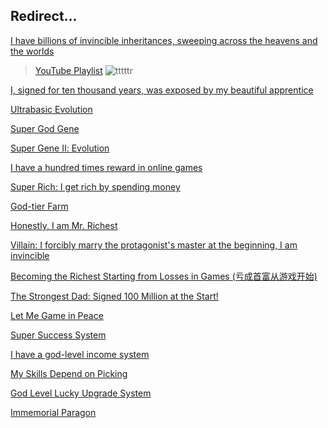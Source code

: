 ## Redirect...

[I have billions of invincible inheritances, sweeping across the heavens and the worlds](https://i0iu.github.io/0/618Dz)<br>
> [YouTube Playlist](https://www.youtube.com/playlist?list=PL9Q9utYw0fqmn7CI90vW4NpNq5WweN7Qp)
> ![tttttr](https://www.wuxiaspot.com/d/file/cover123/5xgnoh0bsrc.jpeg)

[I, signed for ten thousand years, was exposed by my beautiful apprentice](https://i0iu.github.io/0/5nF45)

[Ultrabasic Evolution](https://i0iu.github.io/0/uLeVa)

[Super God Gene](https://i0iu.github.io/0/sGTYu)

[Super Gene Ⅱ: Evolution](https://i0iu.github.io/0/1fg5T)

[I have a hundred times reward in online games](https://i0iu.github.io/0/GgTTy)

[Super Rich: I get rich by spending money](https://i0iu.github.io/0/8UNLxP)

[God-tier Farm](https://i0iu.github.io/0/9LQm5a)

[Honestly, I am Mr. Richest](https://i0iu.github.io/0/bEgq3j)

[Villain: I forcibly marry the protagonist's master at the beginning, I am invincible](https://i0iu.github.io/0/Dbzm5j)

[Becoming the Richest Starting from Losses in Games (亏成首富从游戏开始)](https://i0iu.github.io/0/td2HDk)

[The Strongest Dad: Signed 100 Million at the Start!](https://i0iu.github.io/0/tTNj3W)

[Let Me Game in Peace](https://i0iu.github.io/0/5D8cru)

[Super Success System](https://i0iu.github.io/0/aB25uQ)

[I have a god-level income system](https://i0iu.github.io/0/Rcg8XZ)

[My Skills Depend on Picking](https://i0iu.github.io/0/q7gM86)

[God Level Lucky Upgrade System](https://i0iu.github.io/0/Wr9aNG)

[Immemorial Paragon](https://i0iu.github.io/0/ea7V6T)
